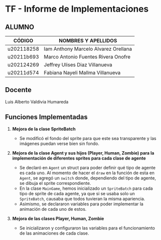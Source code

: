 # TF - Informe de Implementaciones

## ALUMNO

| CÓDIGO     | NOMBRES Y APELLIDOS                      |
|------------|------------------------------------------|
| u202118258 | Iam Anthony Marcelo Alvarez Orellana     |
| u20211b693 | Marco Antonio Fuentes Rivera Onofre      |
| u202124269 | Jeffrey Ulises Diaz Villanueva           |
| u20211d574 | Fabiana Nayeli Mallma Villanueva         | 

## Docente
Luis Alberto Valdivia Humareda

## Funciones Implementadas

1. **Mejora de la clase SpriteBatch**
   - Se modificó el fondo del sprite para que este sea transparente y las imágenes puedan verse bien sin fondo.

2. **Mejora de la clase Agent y sus hijos (Player, Human, Zombie) para la implementación de diferentes sprites para cada clase de agente**
   - Se declaró en `Agent` un struct para poder definir qué tipo de agente es cada uno. Al momento de hacer el `draw` en la función de esta en `Agent`, se agregó un `switch` donde, dependiendo del tipo de agente, se dibuja el sprite correspondiente.
   - En la clase `MainGame`, hemos inicializado un `SpriteBatch` para cada tipo de sprite de cada agente, ya que si se usaba solo un `SpriteBatch`, causaba que todos tuvieran la misma apariencia.
   - Asimismo, se declararon variables para poder implementar la animación de cada uno de estos.

3. **Mejora de las clases Player, Human, Zombie**
   - Se inicializaron y configuraron las variables para el funcionamiento de las animaciones de cada clase.
